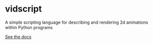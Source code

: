 # vidscript
A simple scripting language for describing and rendering 2d animations within Python programs

[See the docs](https://mikegashler.github.io/vidscript/)
